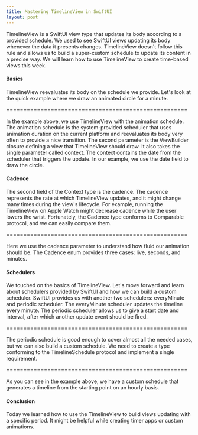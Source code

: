 ```yaml
---
title: Mastering TimelineView in SwiftUI
layout: post
---
```


TimelineView is a SwiftUI view type that updates its body according to a provided schedule. We used to see SwiftUI views updating its body whenever the data it presents changes. TimelineView doesn't follow this rule and allows us to build a super-custom schedule to update its content in a precise way. We will learn how to use TimelineView to create time-based views this week.

#### Basics
TimelineView reevaluates its body on the schedule we provide. Let's look at the quick example where we draw an animated circle for a minute.

=====================================================

In the example above, we use TimelineView with the animation schedule. The animation schedule is the system-provided scheduler that uses animation duration on the current platform and reevaluates its body very often to provide a nice transition. The second parameter is the ViewBuilder closure defining a view that TimelineView should draw. It also takes the single parameter called context. The context contains the date from the scheduler that triggers the update. In our example, we use the date field to draw the circle.

#### Cadence
The second field of the Context type is the cadence. The cadence represents the rate at which TimelineView updates, and it might change many times during the view's lifecycle. For example, running the TimelineView on Apple Watch might decrease cadence while the user lowers the wrist. Fortunately, the Cadence type conforms to Comparable protocol, and we can easily compare them.

=====================================================

Here we use the cadence parameter to understand how fluid our animation should be. The Cadence enum provides three cases: live, seconds, and minutes.

#### Schedulers
We touched on the basics of TimelineView. Let's move forward and learn about schedulers provided by SwiftUI and how we can build a custom scheduler. SwiftUI provides us with another two schedulers: everyMinute and periodic scheduler. The everyMinute scheduler updates the timeline every minute. The periodic scheduler allows us to give a start date and interval, after which another update event should be fired.

=====================================================

The periodic schedule is good enough to cover almost all the needed cases, but we can also build a custom schedule. We need to create a type conforming to the TimelineSchedule protocol and implement a single requirement.

=====================================================

As you can see in the example above, we have a custom schedule that generates a timeline from the starting point on an hourly basis.

#### Conclusion
Today we learned how to use the TimelineView to build views updating with a specific period. It might be helpful while creating timer apps or custom animations.
